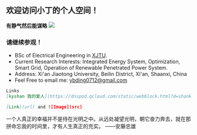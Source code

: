 ## 欢迎访问小丁的个人空间！

**有静气然后能谋略**
![](/Users/apple/Pictures/手机截图/Screenshot_20190629_152854.jpg)


### 请继续参观！

- BSc of Electrical Engineering in [XJTU](http://ee.xjtu.edu.cn/).
- Current Research Interests: Integrated Energy System, Optimization, Smart Grid, Operation of Renewable Penetrated Power System.
- Address: Xi'an Jiaotong University, Beilin District, Xi'an, Shaanxi, China
- Feel Free to email me: ybding0712@gmail.com

```markdown
Links
[kyshan 我的爱人](https://dnspod.qcloud.com/static/webblock.html?d=shankeyi.com).

[Link](url) and ![Image](src)
```
一个人真正的幸福并不是待在光明之中。从远处凝望光明，朝它奋力奔去，就在那拼命忘我的时间里，才有人生真正的充实。  ——安藤忠雄
